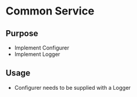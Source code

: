 # Common Service

## Purpose

- Implement Configurer
- Implement Logger

## Usage

- Configurer needs to be supplied with a Logger

